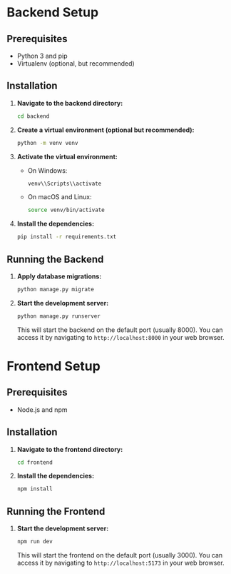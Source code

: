 # Backend Setup

## Prerequisites

- Python 3 and pip
- Virtualenv (optional, but recommended)

## Installation

1. **Navigate to the backend directory:**

   ```bash
   cd backend
   ```

2. **Create a virtual environment (optional but recommended):**

   ```bash
   python -m venv venv
   ```

3. **Activate the virtual environment:**

   - On Windows:

     ```bash
     venv\\Scripts\\activate
     ```

   - On macOS and Linux:

     ```bash
     source venv/bin/activate
     ```

4. **Install the dependencies:**

   ```bash
   pip install -r requirements.txt
   ```

## Running the Backend

1. **Apply database migrations:**

   ```bash
   python manage.py migrate
   ```

2. **Start the development server:**

   ```bash
   python manage.py runserver
   ```

   This will start the backend on the default port (usually 8000). You can access it by navigating to `http://localhost:8000` in your web browser.



# Frontend Setup

## Prerequisites

- Node.js and npm

## Installation

1. **Navigate to the frontend directory:**

   ```bash
   cd frontend
   ```

2. **Install the dependencies:**

   ```bash
   npm install
   ```

## Running the Frontend

1. **Start the development server:**

   ```bash
   npm run dev
   ```

   This will start the frontend on the default port (usually 3000). You can access it by navigating to `http://localhost:5173` in your web browser.


